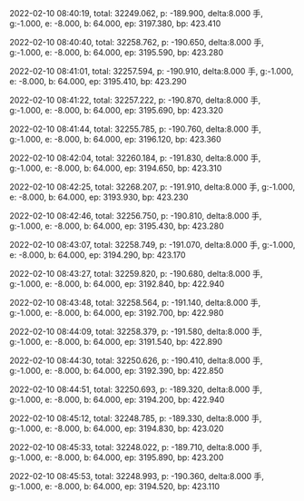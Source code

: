 2022-02-10 08:40:19, total: 32249.062, p: -189.900, delta:8.000 手, g:-1.000, e: -8.000, b: 64.000, ep: 3197.380, bp: 423.410

2022-02-10 08:40:40, total: 32258.762, p: -190.650, delta:8.000 手, g:-1.000, e: -8.000, b: 64.000, ep: 3195.590, bp: 423.280

2022-02-10 08:41:01, total: 32257.594, p: -190.910, delta:8.000 手, g:-1.000, e: -8.000, b: 64.000, ep: 3195.410, bp: 423.290

2022-02-10 08:41:22, total: 32257.222, p: -190.870, delta:8.000 手, g:-1.000, e: -8.000, b: 64.000, ep: 3195.690, bp: 423.320

2022-02-10 08:41:44, total: 32255.785, p: -190.760, delta:8.000 手, g:-1.000, e: -8.000, b: 64.000, ep: 3196.120, bp: 423.360

2022-02-10 08:42:04, total: 32260.184, p: -191.830, delta:8.000 手, g:-1.000, e: -8.000, b: 64.000, ep: 3194.650, bp: 423.310

2022-02-10 08:42:25, total: 32268.207, p: -191.910, delta:8.000 手, g:-1.000, e: -8.000, b: 64.000, ep: 3193.930, bp: 423.230

2022-02-10 08:42:46, total: 32256.750, p: -190.810, delta:8.000 手, g:-1.000, e: -8.000, b: 64.000, ep: 3195.430, bp: 423.280

2022-02-10 08:43:07, total: 32258.749, p: -191.070, delta:8.000 手, g:-1.000, e: -8.000, b: 64.000, ep: 3194.290, bp: 423.170

2022-02-10 08:43:27, total: 32259.820, p: -190.680, delta:8.000 手, g:-1.000, e: -8.000, b: 64.000, ep: 3192.840, bp: 422.940

2022-02-10 08:43:48, total: 32258.564, p: -191.140, delta:8.000 手, g:-1.000, e: -8.000, b: 64.000, ep: 3192.700, bp: 422.980

2022-02-10 08:44:09, total: 32258.379, p: -191.580, delta:8.000 手, g:-1.000, e: -8.000, b: 64.000, ep: 3191.540, bp: 422.890

2022-02-10 08:44:30, total: 32250.626, p: -190.410, delta:8.000 手, g:-1.000, e: -8.000, b: 64.000, ep: 3192.390, bp: 422.850

2022-02-10 08:44:51, total: 32250.693, p: -189.320, delta:8.000 手, g:-1.000, e: -8.000, b: 64.000, ep: 3194.200, bp: 422.940

2022-02-10 08:45:12, total: 32248.785, p: -189.330, delta:8.000 手, g:-1.000, e: -8.000, b: 64.000, ep: 3194.830, bp: 423.020

2022-02-10 08:45:33, total: 32248.022, p: -189.710, delta:8.000 手, g:-1.000, e: -8.000, b: 64.000, ep: 3195.890, bp: 423.200

2022-02-10 08:45:53, total: 32248.993, p: -190.360, delta:8.000 手, g:-1.000, e: -8.000, b: 64.000, ep: 3194.520, bp: 423.110